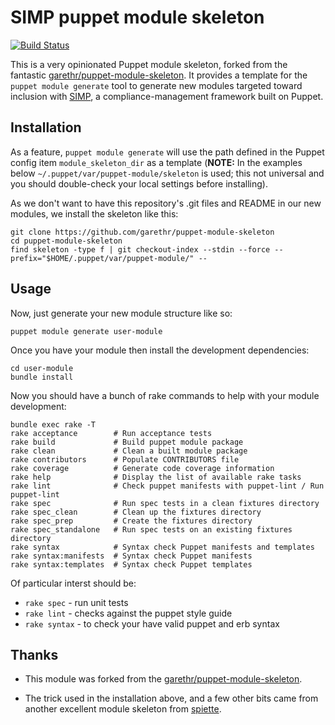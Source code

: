# SIMP puppet module skeleton
[![Build Status](https://travis-ci.org/simp/puppet-module-skeleton.svg?branch=master)](https://travis-ci.org/simp/puppet-module-skeleton)


This is a very opinionated Puppet module skeleton, forked from the fantastic [garethr/puppet-module-skeleton](https://github.com/garethr/puppet-module-skeleton).  It provides a template for the `puppet module generate` tool to generate new modules targeted toward inclusion with [SIMP](https://github.com/NationalSecurityAgency/SIMP), a compliance-management framework built on Puppet.

## Installation

As a feature, `puppet module generate` will use the path defined in the Puppet config item `module_skeleton_dir` as a template (**NOTE:** In the examples below `~/.puppet/var/puppet-module/skeleton` is used; this not universal and you should double-check your local settings before installing).

As we don't want to have this repository's .git files and README in our new modules, we install the skeleton like this:

    git clone https://github.com/garethr/puppet-module-skeleton
    cd puppet-module-skeleton
    find skeleton -type f | git checkout-index --stdin --force --prefix="$HOME/.puppet/var/puppet-module/" --

## Usage

Now, just generate your new module structure like so:

    puppet module generate user-module

Once you have your module then install the development dependencies:

    cd user-module
    bundle install

Now you should have a bunch of rake commands to help with your module
development:

    bundle exec rake -T
    rake acceptance        # Run acceptance tests
    rake build             # Build puppet module package
    rake clean             # Clean a built module package
    rake contributors      # Populate CONTRIBUTORS file
    rake coverage          # Generate code coverage information
    rake help              # Display the list of available rake tasks
    rake lint              # Check puppet manifests with puppet-lint / Run puppet-lint
    rake spec              # Run spec tests in a clean fixtures directory
    rake spec_clean        # Clean up the fixtures directory
    rake spec_prep         # Create the fixtures directory
    rake spec_standalone   # Run spec tests on an existing fixtures directory
    rake syntax            # Syntax check Puppet manifests and templates
    rake syntax:manifests  # Syntax check Puppet manifests
    rake syntax:templates  # Syntax check Puppet templates

Of particular interst should be:

* `rake spec` - run unit tests
* `rake lint` - checks against the puppet style guide
* `rake syntax` - to check your have valid puppet and erb syntax

## Thanks

- This module was forked from the [garethr/puppet-module-skeleton](https://github.com/garethr/puppet-module-skeleton).

- The trick used in the installation above, and a few other bits came from
another excellent module skeleton from [spiette](https://github.com/spiette/puppet-module-skeleton).
